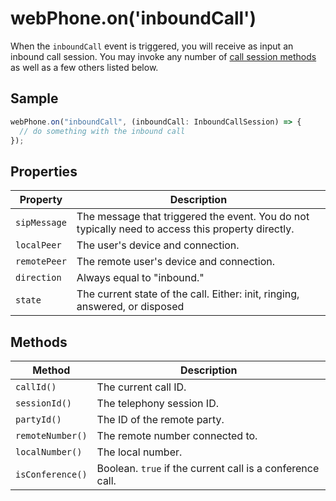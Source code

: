 # webPhone.on('inboundCall') 

When the `inboundCall` event is triggered, you will receive as input an inbound call session. You may invoke any number of [call session methods](../reference/index.md#call-session-methods) as well as a few others listed below. 

## Sample

```ts
webPhone.on("inboundCall", (inboundCall: InboundCallSession) => {
  // do something with the inbound call
});
```

## Properties

| Property     | Description                                                                                       |
|--------------|---------------------------------------------------------------------------------------------------|
| `sipMessage` | The message that triggered the event. You do not typically need to access this property directly. |
| `localPeer`  | The user's device and connection.                                                                 |
| `remotePeer` | The remote user's device and connection.                                                          |
| `direction`  | Always equal to "inbound."                                                                        |
| `state`      | The current state of the call. Either: init, ringing, answered, or disposed                       |

## Methods

| Method           | Description                                               |
|------------------|-----------------------------------------------------------|
| `callId()`       | The current call ID.                                      |
| `sessionId()`    | The telephony session ID.                                 |
| `partyId()`      | The ID of the remote party.                               |
| `remoteNumber()` | The remote number connected to.                           |
| `localNumber()`  | The local number.                                         |
| `isConference()` | Boolean. `true` if the current call is a conference call. |
